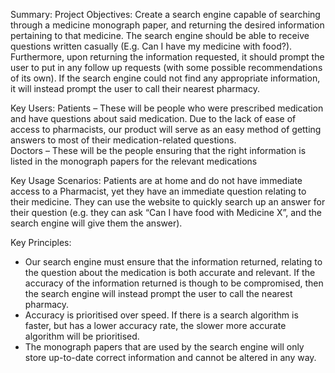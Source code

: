 Summary:
Project Objectives:
Create a search engine capable of searching through a medicine monograph paper, and returning the desired information pertaining to that medicine. The search engine should be able to receive questions written casually (E.g. Can I have my medicine with food?). Furthermore, upon returning the information requested, it should prompt the user to put in any follow up requests (with some possible recommendations of its own). If the search engine could not find any appropriate information, it will instead prompt the user to call their nearest pharmacy.

Key Users:
Patients – These will be people who were prescribed medication and have questions about said medication. Due to the lack of ease of access to pharmacists, our product will serve as an easy method of getting answers to most of their medication-related questions.  
Doctors – These will be the people ensuring that the right information is listed in the monograph papers for the relevant medications

Key Usage Scenarios:
Patients are at home and do not have immediate access to a Pharmacist, yet they have an immediate question relating to their medicine. They can use the website to quickly search up an answer for their question (e.g. they can ask “Can I have food with Medicine X”, and the search engine will give them the answer).

Key Principles:
-	Our search engine must ensure that the information returned, relating to the question about the medication is both accurate and relevant. If the accuracy of the information returned is though to be compromised, then the search engine will instead prompt the user to call the nearest pharmacy.
-	Accuracy is prioritised over speed. If there is a search algorithm is faster, but has a lower accuracy rate, the slower more accurate algorithm will be prioritised. 
-	The monograph papers that are used by the search engine will only store up-to-date correct information and cannot be altered in any way.
